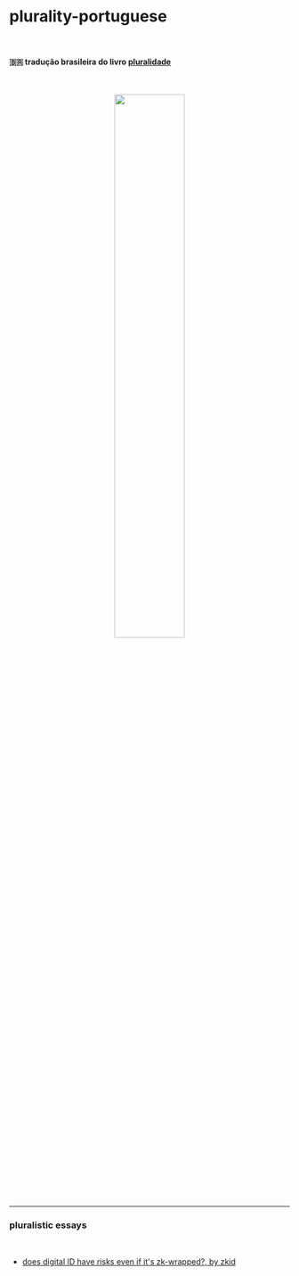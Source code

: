 # plurality-portuguese

<br>

#### 🇧🇷 tradução brasileira do livro [pluralidade](https://github.com/pluralitybook/plurality)

<br>

<p align="center">
<img src="https://github.com/user-attachments/assets/720c5566-bde2-4d7e-a9e1-746ab103f83d" width="50%" align="center"/>
</p>

<br>

---

### pluralistic essays

<br>

* [does digital ID have risks even if it's zk-wrapped?, by zkid](https://vitalik.eth.limo/general/2025/06/28/zkid.html)



  
